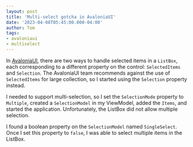 ```yaml
---
layout: post
title: 'Multi-select gotcha in AvaloniaUI'
date: '2023-04-08T05:45:00.000-04:00'
author: Tom
tags:
- avaloniaui
- multiselect
---
```

In [AvaloniaUI][avaloniaui], there are two ways to handle selected items in a `ListBox`, each corresponding to a
different property on the control: `SelectedItems` and `Selection`. The AvaloniaUI team recommends against the use of
`SelectedItems` for large collection, so I started using the `Selection` property instead.

I needed to support multi-selection, so I set the `SelectionMode` property to `Multiple`, created a `SelectionModel` in
my ViewModel, added the `Items`, and started the application. Unfortunately, the ListBox did not allow multiple
selection.

I found a boolean property on the `SelectionModel` named `SingleSelect`. Once I set this property
to `false`, I was able to select multiple items in the ListBox.

[avaloniaui]: https://www.avaloniaui.net/